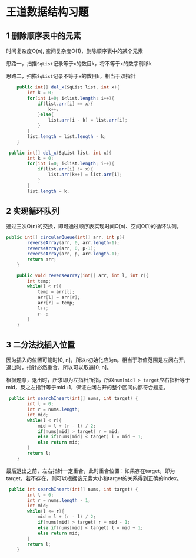 # 王道数据结构习题

## 1 删除顺序表中的元素

时间复杂度O(n), 空间复杂度O(1)，删除顺序表中的某个元素

思路一，扫描`SqList`记录等于x的数目k，将不等于x的数字前移k

思路二，扫描`SqList`记录不等于x的数目k，相当于双指针

```java
    public int[] del_x(SqList list, int x){
        int k = 0;
        for(int i=0; i<list.length; i++){
            if(list.arr[i] == x){
                k++;
            }else{
                list.arr[i - k] = list.arr[i];
            }
        }
        list.length = list.length - k;
    }

 public int[] del_x(SqList list, int x){
        int k = 0;
        for(int i=0; i<list.length; i++){
            if(list.arr[i] != x){
                list.arr[k++] = list.arr[i];
            }
        }
        list.length = k;
```

## 2 实现循环队列

通过三次O(n)的交换，即可通过顺序表实现时间O(n)、空间O(1)的循环队列。

```java
public int[] circularQueue(int[] arr, int p){
        reverseArray(arr, 0, arr.length-1);
        reverseArray(arr, 0, p-1);
        reverseArray(arr, p, arr.length-1);
        return arr;
    }

    public void reverseArray(int[] arr, int l, int r){
        int temp;
        while(l < r){
            temp = arr[l];
            arr[l] = arr[r];
            arr[r] = temp;
            l++;
            r--;
        }
    }
```

## 3 二分法找插入位置

因为插入的位置可能时[0, n]，所以r初始化应为n。相当于取值范围是左闭右开，退出时，指针必然重合，所以可以取遍[0, n]。

根据题意，退出时，所求即为左指针所指，所以`num[mid] > target`应右指针等于mid，反之左指针等于mid+1，保证左闭右开的整个区间内都符合题意。

```java
 public int searchInsert(int[] nums, int target) {
        int l = 0;
        int r = nums.length;
        int mid;
        while(l < r){
            mid = l + (r - l) / 2;
            if(nums[mid] > target) r = mid;
            else if(nums[mid] < target) l = mid + 1;
            else return mid;
        }
        return l;
    }
```

最后退出之前，左右指针一定重合，此时重合位置：如果存在target，即为target，若不存在，则可以根据该元素大小和target的关系得到正确的index。

```java
 public int searchInsert(int[] nums, int target) {
        int l = 0;
        int r = nums.length - 1;
        int mid;
        while(l <= r){
            mid = l + (r - l) / 2;
            if(nums[mid] > target) r = mid - 1;
            else if(nums[mid] < target) l = mid + 1;
            else return mid;
        }
        return l;
    }
```

